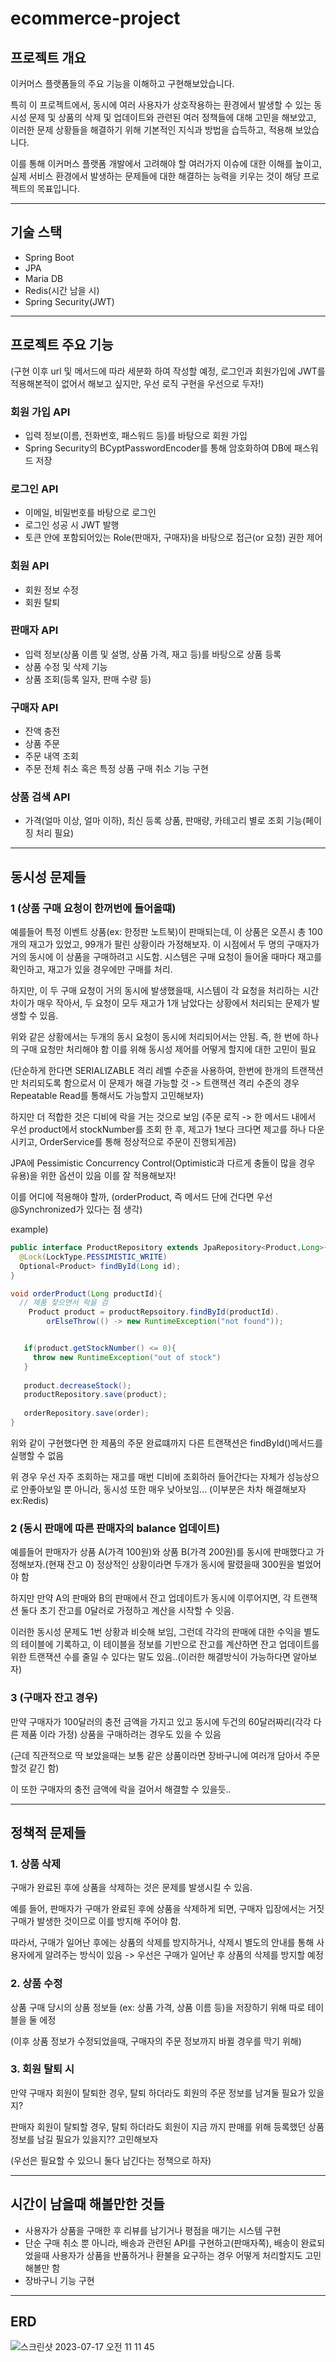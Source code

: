 # ecommerce-project

## 프로젝트 개요
이커머스 플랫폼들의 주요 기능을 이해하고 구현해보았습니다.

특히 이 프로젝트에서, 동시에 여러 사용자가 상호작용하는 환경에서 발생할 수 있는 동시성 문제 및 상품의 삭제 및 업데이트와 관련된 여러 정책들에 대해 고민을 해보았고, 이러한 문제 상황들을 해결하기 위해 기본적인 지식과 방법을 습득하고, 적용해 보았습니다. 

이를 통해 이커머스 플랫폼 개발에서 고려해야 할 여러가지 이슈에 대한 이해를 높이고, 실제 서비스 환경에서 발생하는 문제들에 대한 해결하는 능력을 키우는 것이 해당 프로젝트의 목표입니다.

---

## 기술 스택
- Spring Boot
- JPA
- Maria DB
- Redis(시간 남을 시)
- Spring Security(JWT)

---

## 프로젝트 주요 기능
(구현 이후 url 및 메서드에 따라 세분화 하여 작성할 예정, 로그인과 회원가입에 JWT를 적용해본적이 없어서 해보고 싶지만, 우선 로직 구현을 우선으로 두자!)

### 회원 가입 API
- 입력 정보(이름, 전화번호, 패스워드 등)를 바탕으로 회원 가입
- Spring Security의 BCyptPasswordEncoder를 통해 암호화하여 DB에 패스워드 저장

### 로그인 API
- 이메일, 비밀번호를 바탕으로 로그인
- 로그인 성공 시 JWT 발행
- 토큰 안에 포함되어있는 Role(판매자, 구매자)을 바탕으로 접근(or 요청) 권한 제어

### 회원 API
- 회원 정보 수정
- 회원 탈퇴

### 판매자 API
- 입력 정보(상품 이름 및 설명, 상품 가격, 재고 등)를 바탕으로 상품 등록
- 상품 수정 및 삭제 기능
- 상품 조회(등록 일자, 판매 수량 등)

### 구매자 API
- 잔액 충전
- 상품 주문
- 주문 내역 조회
- 주문 전체 취소 혹은 특정 상품 구매 취소 기능 구현

### 상품 검색 API
- 가격(얼마 이상, 얼마 이하), 최신 등록 상품, 판매량, 카테고리 별로 조회 기능(페이징 처리 필요)

---

## 동시성 문제들

### 1 (상품 구매 요청이 한꺼번에 들어올떄)
예를들어 특정 이벤트 상품(ex: 한정판 노트북)이 판매되는데, 이 상품은 오픈시 총 100개의 재고가 있었고, 99개가 팔린 상황이라 가정해보자.
이 시점에서 두 명의 구매자가 거의 동시에 이 상품을 구매하려고 시도함. 시스템은 구매 요청이 들어올 때마다 재고를 확인하고, 재고가 있을 경우에만 구매를 처리.

하지만, 이 두 구매 요청이 거의 동시에 발생했을때, 시스템이 각 요청을 처리하는 시간 차이가 매우 작아서, 두 요청이 모두 재고가 1개 남았다는 상황에서 처리되는 문제가 발생할 수 있음.

위와 같은 상황에서는 두개의 동시 요청이 동시에 처리되어서는 안됨. 즉, 한 번에 하나의 구매 요청만 처리해야 함
이를 위해 동시성 제어를 어떻게 할지에 대한 고민이 필요 

(단순하게 한다면 SERIALIZABLE 격리 레벨 수준을 사용하여, 한번에 한개의 트랜잭션만 처리되도록 함으로서 이 문제가 해결 가능할 것 -> 트랜잭션 격리 수준의 경우 Repeatable Read를 통해서도 가능할지 고민해보자)

하지만 더 적합한 것은 디비에 락을 거는 것으로 보임
(주문 로직 -> 한 메서드 내에서 우선 product에서 stockNumber를 조회 한 후, 제고가 1보다 크다면 제고를 하나 다운시키고, OrderService를 통해 정상적으로 주문이 진행되게끔)

JPA에 Pessimistic Concurrency Control(Optimistic과 다르게 충돌이 많을 경우 유용)을 위한 옵션이 있음 이를 잘 적용해보자!

이를 어디에 적용해야 할까, (orderProduct, 즉 메서드 단에 건다면 우선 @Synchronized가 있다는 점 생각)

example)

```java
public interface ProductRepository extends JpaRepository<Product,Long>{
  @Lock(LockType.PESSIMISTIC_WRITE)
  Optional<Product> findById(Long id);
}

void orderProduct(Long productId){
  // 제품 찾으면서 락을 검    
    Product product = productRepsoitory.findById(productId).
        orElseThrow(() -> new RuntimeException("not found"));


   if(product.getStockNumber() <= 0){
     throw new RuntimeException("out of stock")
   }
  
   product.decreaseStock();
   productRepository.save(product);
  
   orderRepository.save(order);
}
```

위와 같이 구현했다면 한 제품의 주문 완료떄까지 다른 트랜잭션은 findById()메서드를 실행할 수 없음

위 경우 우선 자주 조회하는 재고를 매번 디비에 조회하러 들어간다는 자체가 성능상으로 안좋아보일 뿐 아니라, 동시성 또한 매우 낮아보임... (이부분은 차차 해결해보자 ex:Redis)

### 2 (동시 판매에 따른 판매자의 balance 업데이트)

예를들어 판매자가 상품 A(가격 100원)와 상품 B(가격 200원)를 동시에 판매했다고 가정해보자.(현재 잔고 0)
정상적인 상황이라면 두개가 동시에 팔렸을때 300원을 벌었어야 함

하지만 만약 A의 판매와 B의 판매에서 잔고 업데이트가 동시에 이루어지면, 각 트랜잭션 둘다 초기 잔고를 0달러로 가정하고 계산을 시작할 수 잇음.

이러한 동시성 문제도 1번 상황과 비슷해 보임, 그런데 각각의 판매에 대한 수익을 별도의 테이블에 기록하고, 이 테이블을 정보를 기반으로 잔고를 계산하면 잔고 업데이트를 위한 트랜잭션 수를 줄일 수 있다는 말도 있음..(이러한 해결방식이 가능하다면 알아보자)


### 3 (구매자 잔고 경우)

만약 구매자가 100달러의 충전 금액을 가지고 있고 동시에 두건의 60달러짜리(각각 다른 제품 이라 가정) 상품을 구매하려는 경우도 있을 수 있음

(근데 직관적으로 딱 보았을때는 보통 같은 상품이라면 장바구니에 여러개 담아서 주문할것 같긴 함)

이 또한 구매자의 충전 금액에 락을 걸어서 해결할 수 있을듯..

---

## 정책적 문제들

### 1. 상품 삭제
구매가 완료된 후에 상품을 삭제하는 것은 문제를 발생시킬 수 있음. 

예를 들어, 판매자가 구매가 완료된 후에 상품을 삭제하게 되면, 구매자 입장에서는 거짓 구매가 발생한 것이므로 이를 방지해 주어야 함. 

따라서, 구매가 일어난 후에는 상품의 삭제를 방지하거나, 삭제시 별도의 안내를 통해 사용자에게 알려주는 방식이 있음
-> 우선은 구매가 일어난 후 상품의 삭제를 방지할 예정

### 2. 상품 수정
상품 구매 당시의 상품 정보들 (ex: 상품 가격, 상품 이름 등)을 저장하기 위해 따로 테이블을 둘 에정

(이후 상품 정보가 수정되었을때, 구매자의 주문 정보까지 바뀔 경우를 막기 위해)

### 3. 회원 탈퇴 시
만약 구매자 회원이 탈퇴한 경우, 탈퇴 하더라도 회원의 주문 정보를 남겨둘 필요가 있을지?

판매자 회원이 탈퇴할 경우, 탈퇴 하더라도 회원이 지금 까지 판매를 위해 등록했던 상품 정보를 남길 필요가 있을지?? 고민해보자

(우선은 필요할 수 있으니 둘다 남긴다는 정책으로 하자)

---

## 시간이 남을때 해볼만한 것들

- 사용자가 상품을 구매한 후 리뷰를 남기거나 평점을 매기는 시스템 구현
- 단순 구매 취소 뿐 아니라, 배송과 관련된 API를 구현하고(판매자쪽), 배송이 완료되었을때 사용자가 상품을 반품하거나 환불을 요구하는 경우 어떻게 처리할지도 고민해볼만 함
- 장바구니 기능 구현

---
## ERD

![스크린샷 2023-07-17 오전 11 11 45](https://github.com/wookjongkim/ecommerce-project/assets/121083077/24464f98-7b9f-42e4-8f8a-71772cf5c3b9)









